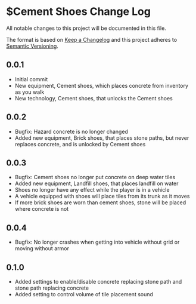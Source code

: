 # $Cement Shoes Change Log

All notable changes to this project will be documented in this file.

The format is based on [Keep a Changelog](http://keepachangelog.com/) and this project adheres to [Semantic Versioning](http://semver.org/).

## 0.0.1

- Initial commit
- New equipment, Cement shoes, which places concrete from inventory as you walk
- New technology, Cement shoes, that unlocks the Cement shoes

## 0.0.2

- Bugfix: Hazard concrete is no longer changed
- Added new equipment, Brick shoes, that places stone paths, but never replaces concrete, and is unlocked by Cement shoes

## 0.0.3

- Bugfix: Cement shoes no longer put concrete on deep water tiles
- Added new equipment, Landfill shoes, that places landfill on water
- Shoes no longer have any effect while the player is in a vehicle
- A vehicle equipped with shoes will place tiles from its trunk as it moves
- If more brick shoes are worn than cement shoes, stone will be placed where concrete is not

## 0.0.4

- Bugfix: No longer crashes when getting into vehicle without grid or moving without armor

## 0.1.0

- Added settings to enable/disable concrete replacing stone path and stone path replacing concrete
- Added setting to control volume of tile placement sound